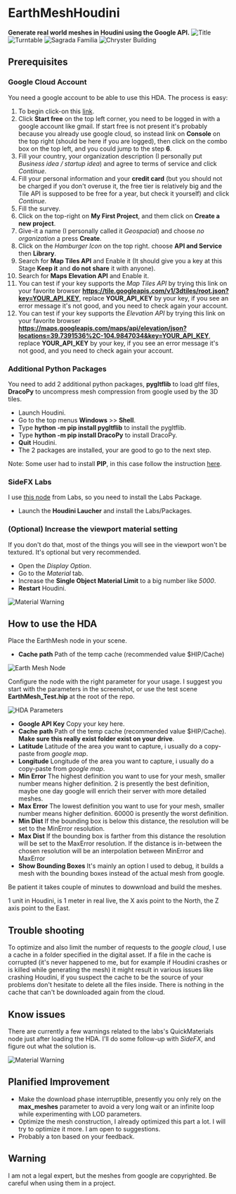# EarthMeshHoudini
**Generate real world meshes in Houdini using the Google API.**
![Title](https://github.com/xjorma/EarthMeshHoudini/blob/main/Image/RushMoreHoudini.png)
![Turntable](https://github.com/xjorma/EarthMeshHoudini/blob/main/Image/StadeOlympiqueTurningTable30.gif)
![Sagrada Familia](https://github.com/xjorma/EarthMeshHoudini/blob/main/Image/Sagrada.png)
![Chryster Building](https://github.com/xjorma/EarthMeshHoudini/blob/main/Image/Chrysler.png)
## Prerequisites

### Google Cloud Account
You need a google account to be able to use this HDA. The process is easy:
1. To begin click-on this [link](https://cloud.google.com/gcp).
2. Click **Start free** on the top left corner, you need to be logged in with a google account like gmail. If start free is not present it's probably because you already use google cloud, so instead link on **Console** on the top right (should be here if you are logged), then click on the combo box on the top left, and you could jump to the step **6**.
3. Fill your country, your organization description (I personally put _Business idea / startup idea_) and agree to terms of service and click _Continue_.
4. Fill your personal information and your **credit card** (but you should not be charged if you don't overuse it, the free tier is relatively big and the Tile API is supposed to be free for a year, but check it yourself) and click _Continue_.
5. Fill the survey.
6. Click on the top-right on **My First Project**, and them click on **Create a new project**.
7. Give-it a name (I personally called it _Geospacial_) and choose _no organization_ a press **Create**.
8. Click on the _Hamburger Icon_ on the top right. choose **API and Service** then **Library**.
9. Search for **Map Tiles API** and Enable it (It should give you a key at this Stage **Keep it** and **do not share** it with anyone).
10. Search for **Maps Elevation API** and Enable it.
11. You can test if your key supports the _Map Tiles API_ by trying this link on your favorite browser **https://tile.googleapis.com/v1/3dtiles/root.json?key=YOUR_API_KEY**, replace **YOUR_API_KEY** by your key, if you see an error message it's not good, and you need to check again your account.
12. You can test if your key supports the _Elevation API_ by trying this link on your favorite browser **https://maps.googleapis.com/maps/api/elevation/json?locations=39.7391536%2C-104.9847034&key=YOUR_API_KEY**, replace **YOUR_API_KEY** by your key, if you see an error message it's not good, and you need to check again your account.

### Additional Python Packages
You need to add 2 additional python packages, **pygltflib** to load gltf files, **DracoPy** to uncompress mesh compression from google used by the 3D tiles.
- Launch Houdini.
- Go to the top menus **Windows** >> **Shell**.
- Type **hython -m pip install pygltflib** to install the pygltflib.
- Type **hython -m pip install DracoPy** to install DracoPy.
- **Quit** Houdini.
- The 2 packages are installed, your are good to go to the next step.

Note: Some user had to install **PIP**, in this case follow the instruction [here](http://wordpress.discretization.de/houdini/home/advanced-2/installing-and-using-scipy-in-houdini/).

### SideFX Labs
I use [this node](https://www.sidefx.com/docs/houdini/nodes/sop/labs--quickmaterial-2.0.html) from Labs, so you need to install the Labs Package.
- Launch the **Houdini Laucher** and install the Labs/Packages.

### (Optional) Increase the viewport material setting
If you don't do that, most of the things you will see in the viewport won't be textured. It's optional but very recommended.
- Open the _Display Option_.
- Go to the _Material_ tab.
- Increase the **Single Object Material Limit** to a big number like _5000_.
- **Restart** Houdini.

![Material Warning](https://github.com/xjorma/EarthMeshHoudini/blob/main/Image/Material%20Limit.png)

## How to use the HDA
Place the EarthMesh node in your scene.

- **Cache path** Path of the temp cache (recommended value $HIP/Cache)

![Earth Mesh Node](https://github.com/xjorma/EarthMeshHoudini/blob/main/Image/EarthMeshNode.png)

Configure the node with the right parameter for your usage. I suggest you start with the parameters in the screenshot, or use the test scene **EarthMesh_Test.hip** at the root of the repo.

![HDA Parameters](https://github.com/xjorma/EarthMeshHoudini/blob/main/Image/HDA_Parameters.png)

- **Google API Key** Copy your key here.
- **Cache path** Path of the temp cache (recommended value $HIP/Cache). **Make sure this really exist folder exist on your drive**.
- **Latitude** Latitude of the area you want to capture, i usually do a copy-paste from _google map_.
- **Longitude** Longitude of the area you want to capture, i usually do a copy-paste from _google map_.
- **Min Error** The highest definition you want to use for your mesh, smaller number means higher definition. 2 is presently the best definition, maybe one day google will enrich their server with more detailed meshes.
- **Max Error** The lowest definition you want to use for your mesh, smaller number means higher definition. 60000 is presently the worst definition.
- **Min Dist** If the bounding box is below this distance, the resolution will be set to the MinError resolution. 
- **Max Dist** If the bounding box is farther from this distance the resolution will be set to the MaxError resolution. If the distance is in-between the chosen resolution will be an interpolation between MinError and MaxError 
- **Show Bounding Boxes** It's mainly an option I used to debug, it builds a mesh with the bounding boxes instead of the actual mesh from google.

Be patient it takes couple of minutes to dowwnload and build the meshes.

1 unit in Houdini, is 1 meter in real live, the X axis point to the North, the Z axis point to the East.

## Trouble shooting
To optimize and also limit the number of requests to the _google cloud_, I use a cache in a folder specified in the digital asset. If a file in the cache is corrupted (it's never happened to me, but for example if Houdini crashes or is killed while generating the mesh) it might result in various issues like crashing Houdini, if you suspect the cache to be the source of your problems don't hesitate to delete all the files inside. There is nothing in the cache that can't be downloaded again from the cloud.

## Know issues 
There are currently a few warnings related to the labs's QuickMaterials node just after loading the HDA. I'll do some follow-up with _SideFX_, and figure out what the solution is.

![Material Warning](https://github.com/xjorma/EarthMeshHoudini/blob/main/Image/Material_Warning.png)

## Planified Improvement
- Make the download phase interruptible, presently you only rely on the **max_meshes** parameter to avoid a very long wait or an infinite loop while experimenting with LOD parameters.
- Optimize the mesh construction, I already optimized this part a lot. I will try to optimize it more. I am open to suggestions.
- Probably a ton based on your feedback.

## Warning
I am not a legal expert, but the meshes from google are copyrighted. Be careful when using them in a project.
